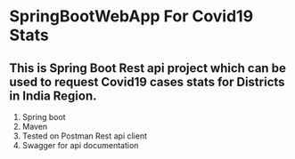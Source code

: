 # SpringBootWebApp For Covid19 Stats 

## This is Spring Boot Rest api project which can be used to request Covid19 cases stats for Districts in India Region.

1. Spring boot
2. Maven
3. Tested on Postman Rest api client
4. Swagger for api documentation

